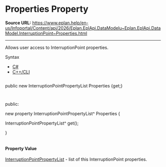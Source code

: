 # Properties Property

**Source URL:** https://www.eplan.help/en-us/Infoportal/Content/api/2026/Eplan.EplApi.DataModelu~Eplan.EplApi.DataModel.InterruptionPoint~Properties.html

---

Allows user access to InterruptionPoint properties.

Syntax

- [C#](#i-syntax-CS)
- [C++/CLI](#i-syntax-CPP2005)

```
```
public new InterruptionPointPropertyList Properties {get;}
```
```

```
```
public:

new property InterruptionPointPropertyList^ Properties {

   InterruptionPointPropertyList^ get();

}
```
```

#### Property Value

[InterruptionPointPropertyList](Eplan.EplApi.DataModelu~Eplan.EplApi.DataModel.InterruptionPointPropertyList.html) - list of this InterruptionPoint properties.
